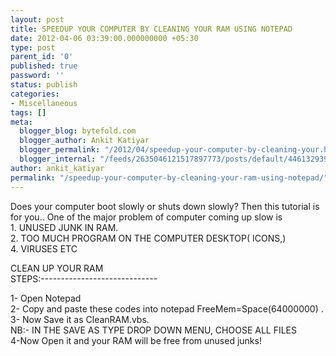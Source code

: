 ```yaml
---
layout: post
title: SPEEDUP YOUR COMPUTER BY CLEANING YOUR RAM USING NOTEPAD
date: 2012-04-06 03:39:00.000000000 +05:30
type: post
parent_id: '0'
published: true
password: ''
status: publish
categories:
- Miscellaneous
tags: []
meta:
  blogger_blog: bytefold.com
  blogger_author: Ankit Katiyar
  blogger_permalink: "/2012/04/speedup-your-computer-by-cleaning-your.html"
  blogger_internal: "/feeds/2635046121517897773/posts/default/4461329397234451680"
author: ankit_katiyar
permalink: "/speedup-your-computer-by-cleaning-your-ram-using-notepad/"
---
```

<div dir="ltr" style="text-align: left;">Does your computer boot slowly or shuts down slowly? Then this tutorial is for you.. One of the major problem of computer coming up slow is<br />1. UNUSED JUNK IN RAM.<br />2. TOO MUCH PROGRAM ON THE COMPUTER DESKTOP( ICONS,)<br />4. VIRUSES ETC</p>
<p>CLEAN UP YOUR RAM<br />STEPS:-----------------------------
  
1- Open Notepad  
2- Copy and paste these codes into notepad FreeMem=Space(64000000) .  
3- Now Save it as CleanRAM.vbs.  
NB:- IN THE SAVE AS TYPE DROP DOWN MENU, CHOOSE ALL FILES  
4-Now Open it and your RAM will be free from unused junks!